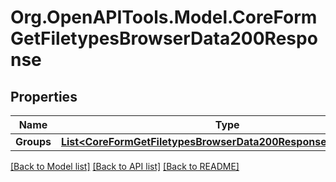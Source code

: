# Org.OpenAPITools.Model.CoreFormGetFiletypesBrowserData200Response

## Properties

Name | Type | Description | Notes
------------ | ------------- | ------------- | -------------
**Groups** | [**List&lt;CoreFormGetFiletypesBrowserData200ResponseGroupsInner&gt;**](CoreFormGetFiletypesBrowserData200ResponseGroupsInner.md) |  | 

[[Back to Model list]](../README.md#documentation-for-models) [[Back to API list]](../README.md#documentation-for-api-endpoints) [[Back to README]](../README.md)

